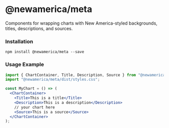 # @newamerica/meta

Components for wrapping charts with New America-styled backgrounds, titles, descriptions, and sources.

### Installation

```
npm install @newamerica/meta --save
```

### Usage Example

```jsx
import { ChartContainer, Title, Description, Source } from "@newamerica/meta";
import "@newamerica/meta/dist/styles.css";

const MyChart = () => (
  <ChartContainer>
    <Title>This is a title</Title>
    <Description>This is a description</Description>
    // your chart here
    <Source>This is a source</Source>
  </ChartContainer>
);
```
